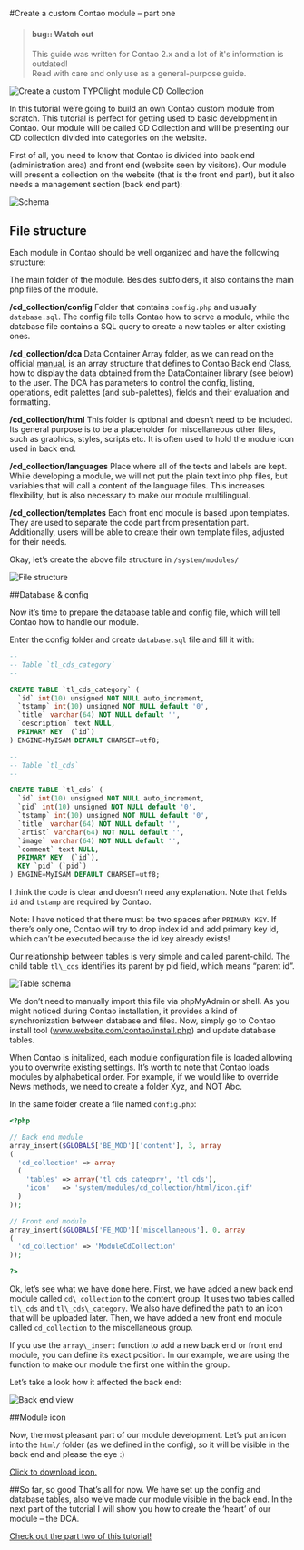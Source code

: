 #Create a custom Contao module – part one  
  
> #### bug:: Watch out
> This guide was written for Contao 2.x and a lot of it's information is outdated!  
> Read with care and only use as a general-purpose guide.
  
  
![Create a custom TYPOlight module CD Collection](assets/introimg.jpg)

In this tutorial we’re going to build an own Contao custom module from scratch. This tutorial is perfect for getting used to basic development in Contao. Our module will be called CD Collection and will be presenting our CD collection divided into categories on the website. 

First of all, you need to know that Contao is divided into back end (administration area) and front end (website seen by visitors). Our module will present a collection on the website (that is the front end part), but it also needs a management section (back end part):


![Schema](assets/schema.jpg)


## File structure


Each module in Contao should be well organized and have the following structure:

The main folder of the module. Besides subfolders, it also contains the main php files of the module.


**/cd_collection/config**
Folder that contains `config.php` and usually `database.sql`. The config file tells Contao how to serve a module, while the database file contains a SQL query to create a new tables or alter existing ones.

**/cd_collection/dca**
Data Container Array folder, as we can read on the official [manual](https://contao.org/en/manual/2.11/data-container-arrays.html), is an array structure that defines to Contao Back end Class, how to display the data obtained from the DataContainer library (see below) to the user. The DCA has parameters to control the config, listing, operations, edit palettes (and sub-palettes), fields and their evaluation and formatting.

**/cd_collection/html**
This folder is optional and doesn’t need to be included. Its general purpose is to be a placeholder for miscellaneous other files, such as graphics, styles, scripts etc. It is often used to hold the module icon used in back end.

**/cd_collection/languages**
Place where all of the texts and labels are kept. While developing a module, we will not put the plain text into php files, but variables that will call a content of the language files. This increases flexibility, but is also necessary to make our module multilingual.

**/cd_collection/templates**
Each front end module is based upon templates. They are used to separate the code part from presentation part. Additionally, users will be able to create their own template files, adjusted for their needs.

Okay, let’s create the above file structure in `/system/modules/`


![File structure](assets/file_structure1.jpg)


##Database & config

Now it’s time to prepare the database table and config file, which will tell Contao how to handle our module.

Enter the config folder and create `database.sql` file and fill it with:


```sql
--
-- Table `tl_cds_category`
--

CREATE TABLE `tl_cds_category` (
  `id` int(10) unsigned NOT NULL auto_increment,
  `tstamp` int(10) unsigned NOT NULL default '0',
  `title` varchar(64) NOT NULL default '',
  `description` text NULL,
  PRIMARY KEY  (`id`)
) ENGINE=MyISAM DEFAULT CHARSET=utf8;

--
-- Table `tl_cds`
--

CREATE TABLE `tl_cds` (
  `id` int(10) unsigned NOT NULL auto_increment,
  `pid` int(10) unsigned NOT NULL default '0',
  `tstamp` int(10) unsigned NOT NULL default '0',
  `title` varchar(64) NOT NULL default '',
  `artist` varchar(64) NOT NULL default '',
  `image` varchar(64) NOT NULL default '',
  `comment` text NULL,
  PRIMARY KEY  (`id`),
  KEY `pid` (`pid`)
) ENGINE=MyISAM DEFAULT CHARSET=utf8;
```

I think the code is clear and doesn’t need any explanation. Note that fields `id` and `tstamp` are required by Contao.

Note: I have noticed that there must be two spaces after `PRIMARY KEY`. If there’s only one, Contao will try to drop index id and add primary key id, which can’t be executed because the id key already exists!

Our relationship between tables is very simple and called parent-child. The child table `tl\_cds` identifies its parent by pid field, which means “parent id”.


![Table schema](assets/db_schema.jpg)

We don’t need to manually import this file via phpMyAdmin or shell. As you might noticed during Contao installation, it provides a kind of synchronization between database and files. Now, simply go to Contao install tool (www.website.com/contao/install.php) and update database tables.

When Contao is initalized, each module configuration file is loaded allowing you to overwrite existing settings. It’s worth to note that Contao loads modules by alphabetical order. For example, if we would like to override News methods, we need to create a folder Xyz, and NOT Abc.

In the same folder create a file named `config.php`:


```php
<?php

// Back end module
array_insert($GLOBALS['BE_MOD']['content'], 3, array
(
  'cd_collection' => array
  (
    'tables' => array('tl_cds_category', 'tl_cds'),
    'icon'   => 'system/modules/cd_collection/html/icon.gif'
  )
));

// Front end module
array_insert($GLOBALS['FE_MOD']['miscellaneous'], 0, array
(
  'cd_collection' => 'ModuleCdCollection'
));

?>
```

Ok, let’s see what we have done here. First, we have added a new back end module called `cd\_collection` to the content group. It uses two tables called `tl\_cds` and `tl\_cds\_category`. We also have defined the path to an icon that will be uploaded later. Then, we have added a new front end module called `cd_collection` to the miscellaneous group.

If you use the `array\_insert` function to add a new back end or front end module, you can define its exact position. In our example, we are using the function to make our module the first one within the group.

Let’s take a look how it affected the back end:


![Back end view](assets/backend1.jpg)


##Module icon

Now, the most pleasant part of our module development. Let’s put an icon into the `html/` folder (as we defined in the config), so it will be visible in the back end and please the eye :)

[Click to download icon.](assets/icon.gif)


##So far, so good
That’s all for now. We have set up the config and database tables, also we’ve made our module visible in the back end. In the next part of the tutorial I will show you how to create the ‘heart’ of our module – the DCA.


[Check out the part two of this tutorial!](part2.md)



